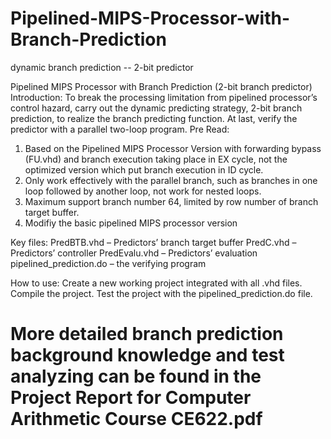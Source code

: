 # Pipelined-MIPS-Processor-with-Branch-Prediction
dynamic branch prediction -- 2-bit predictor

Pipelined MIPS Processor with Branch Prediction (2-bit branch predictor)
Introduction: To break the processing limitation from pipelined processor’s control hazard, carry out the dynamic predicting strategy, 2-bit branch prediction, to realize the branch predicting function. At last, verify the predictor with a parallel two-loop program.
Pre Read: 
1.	Based on the Pipelined MIPS Processor Version with forwarding bypass (FU.vhd) and  branch execution taking place in EX cycle, not the optimized version which put branch execution in ID cycle.
2.	Only work effectively with the parallel branch, such as branches in one loop followed by another loop, not work for nested loops.
3.	Maximum support branch number 64, limited by row number of branch target buffer.
4.	Modifiy the basic pipelined MIPS processor version 

Key files:
PredBTB.vhd – Predictors’ branch target buffer
PredC.vhd – Predictors’ controller
PredEvalu.vhd – Predictors’ evaluation
pipelined_prediction.do – the verifying program

How to use:
Create a new working project integrated with all .vhd files.
Compile the project.
Test the project with the pipelined_prediction.do file.

# More detailed branch prediction background knowledge and test analyzing can be found in the Project Report for Computer Arithmetic Course CE622.pdf
